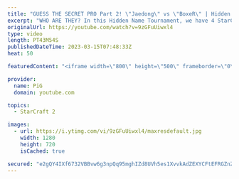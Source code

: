```yaml
---
title: "GUESS THE SECRET PRO Part 2! \"Jaedong\" vs \"BoxeR\" | Hidden Name Tournament 2 - StarCraft 2"
excerpt: "WHO ARE THEY? In this Hidden Name Tournament, we have 4 StarCraft pro players competing against each other but they don't know who their opponents are. In Part 2, \"Jaedong\" plays against \"BoxeR\" in a best of 5 series. The winning player will then guess who the losing player was for bonus prize money."
originalUrl: https://youtube.com/watch?v=9zGFuUiwxl4
type: video
length: PT43M54S
publishedDateTime: 2023-03-15T07:48:33Z
heat: 50

featuredContent: "<iframe width=\"800\" height=\"500\" frameborder=\"0\" src=\"https://www.youtube.com/embed/9zGFuUiwxl4\" allow=\"accelerometer; autoplay; encrypted-media; gyroscope; picture-in-picture\" allowfullscreen></iframe>"

provider:
  name: PiG
  domain: youtube.com

topics:
  - StarCraft 2

images:
  - url: https://i.ytimg.com/vi/9zGFuUiwxl4/maxresdefault.jpg
    width: 1280
    height: 720
    isCached: true

secured: "e2gQY4IXf6732VBBvw6g3npQq95mghIZd8UVh5es1XvvkAdZEXYCFtEFRGZnZK/mxHRMHNj2IejtiieRplABc7tESyrZ/hRfgipuRiaiQQklfP2dIPw8CHgsPzubu2s90l1lKHP+RyEng/FtF5IYByT/0OxMhYlbi+IxidpL3rH/XfnOk1KxP4gMRCSQ+lsuuPd3Vsq53AsR1PBra9EumkJRG5/PDgdIEJpJhYnJLliFBGZlV/3NoWHmOrC3ONQbEXkw9lR4HNvhaIxy2mUPkPz7gprMHdSgtVfl1M/B4XFTAm8Qm4ag3s2e9zxEk7lrjtJc2x5X4HqA2vV8SXHUtbb1fRzlG3zoGh1nq9BWt+eWWl46KO0RlN46o08rUBmuoWiAb19uv7CAbiaWzxa8SDyb1AWV6gO6aw8ygUPL0UI=;fnD6ovMCu31OKuuSNT3B3A=="
---
```


